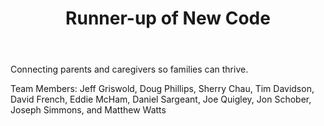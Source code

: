 ﻿---
title: Runner-up of New Code
intro: FosteredCare
---
Connecting parents and caregivers so families can thrive.


Team Members: Jeff Griswold, Doug Phillips, Sherry Chau, Tim Davidson, David French, Eddie McHam, Daniel Sargeant, Joe Quigley, Jon Schober, Joseph Simmons, and Matthew Watts



